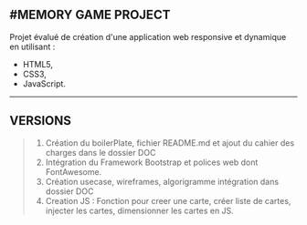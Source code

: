 #MEMORY GAME PROJECT
-----
Projet évalué de création d'une application web responsive et dynamique en utilisant :
- HTML5,
- CSS3,
- JavaScript.
-----
## VERSIONS
> 1. Création du boilerPlate, fichier README.md et ajout du cahier des charges dans le dossier DOC
> 2. Intégration du Framework Bootstrap et polices web dont FontAwesome.
> 3. Création usecase, wireframes, algorigramme intégration dans dossier DOC
> 4. Creation JS : Fonction pour creer une carte, créer liste de cartes, injecter les cartes, dimensionner les cartes en JS.
